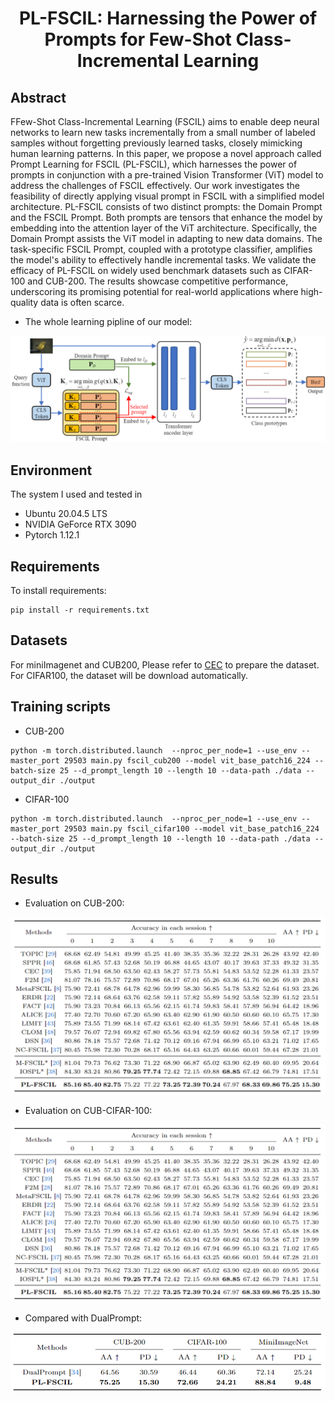 <h1 align="center">
PL-FSCIL: Harnessing the Power of Prompts for Few-Shot Class-Incremental Learning<br/>
</h1>

## Abstract
FFew-Shot Class-Incremental Learning (FSCIL) aims to enable deep neural networks to learn new tasks incrementally from a small number of labeled samples without forgetting previously learned tasks, closely mimicking human learning patterns. In this paper, we propose a novel approach called Prompt Learning for FSCIL (PL-FSCIL), which harnesses the power of prompts in conjunction with a pre-trained Vision Transformer (ViT) model to address the challenges of FSCIL effectively. Our work investigates the feasibility of directly applying visual prompt in FSCIL with a simplified model architecture. PL-FSCIL consists of two distinct prompts: the Domain Prompt and the FSCIL Prompt. Both prompts are tensors that enhance the model by embedding into the attention layer of the ViT architecture. Specifically, the Domain Prompt assists the ViT model in adapting to new data domains. The task-specific FSCIL Prompt, coupled with a prototype classifier, amplifies the model's ability to effectively handle incremental tasks. We validate the efficacy of PL-FSCIL on widely used benchmark datasets such as CIFAR-100 and CUB-200. The results showcase competitive performance, underscoring its promising potential for real-world applications where high-quality data is often scarce.

- The whole learning pipline of our model:
<p align="center">
  <img width=700 src=".github/model.jpg">
</p>

## Environment
The system I used and tested in

- Ubuntu 20.04.5 LTS
- NVIDIA GeForce RTX 3090
- Pytorch 1.12.1

## Requirements

To install requirements:

```
pip install -r requirements.txt
```

## Datasets
For miniImagenet and CUB200, Please refer to [CEC](https://github.com/icoz69/CEC-CVPR2021)  to prepare the dataset.
For CIFAR100, the dataset will be download automatically.

## Training scripts
- CUB-200
```
python -m torch.distributed.launch  --nproc_per_node=1 --use_env --master_port 29503 main.py fscil_cub200 --model vit_base_patch16_224 --batch-size 25 --d_prompt_length 10 --length 10 --data-path ./data --output_dir ./output
```


- CIFAR-100
```
python -m torch.distributed.launch  --nproc_per_node=1 --use_env --master_port 29503 main.py fscil_cifar100 --model vit_base_patch16_224 --batch-size 25 --d_prompt_length 10 --length 10 --data-path ./data --output_dir ./output
```

## Results
- Evaluation on CUB-200:
<p align="center">
  <img heigth=100 src=".github/CUB200.png">
</p>

- Evaluation on CUB-CIFAR-100:
<p align="center">
  <img heigth=100 src=".github/CIFAR100.png">
</p>

- Compared with DualPrompt:
<p align="center">
  <img heigth=100 src=".github/DaulPrompt.jpg">
</p>
